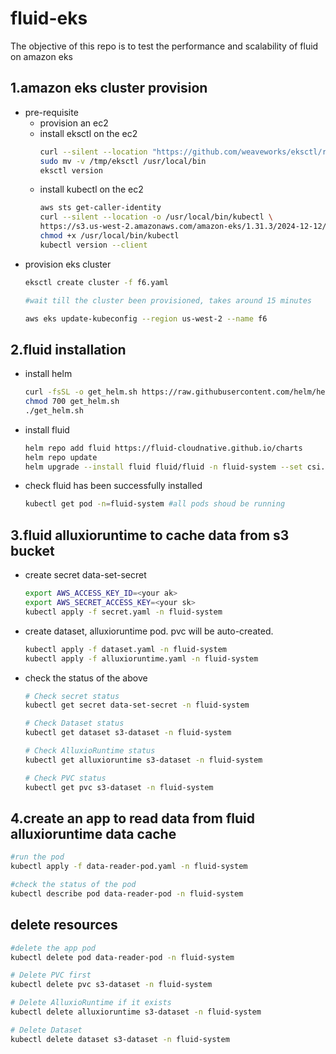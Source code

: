 # fluid-eks
The objective of this repo is to test the performance and scalability of fluid on amazon eks

## 1.amazon eks cluster provision

- pre-requisite
  - provision an ec2
  - install eksctl on the ec2
    ```sh
    curl --silent --location "https://github.com/weaveworks/eksctl/releases/latest/download/eksctl_$(uname -s)_amd64.tar.gz" | tar xz -C /tmp
    sudo mv -v /tmp/eksctl /usr/local/bin
    eksctl version
    ```
  - install kubectl on the ec2
    ```sh
    aws sts get-caller-identity
    curl --silent --location -o /usr/local/bin/kubectl \
    https://s3.us-west-2.amazonaws.com/amazon-eks/1.31.3/2024-12-12/bin/linux/amd64/kubectl
    chmod +x /usr/local/bin/kubectl
    kubectl version --client
    ```
- provision eks cluster
  ```sh
  eksctl create cluster -f f6.yaml

  #wait till the cluster been provisioned, takes around 15 minutes

  aws eks update-kubeconfig --region us-west-2 --name f6
  ```

## 2.fluid installation

-  install helm
   ```sh
   curl -fsSL -o get_helm.sh https://raw.githubusercontent.com/helm/helm/main/scripts/get-helm-3
   chmod 700 get_helm.sh
   ./get_helm.sh
   ```
-  install fluid
   ```sh
   helm repo add fluid https://fluid-cloudnative.github.io/charts
   helm repo update
   helm upgrade --install fluid fluid/fluid -n fluid-system --set csi.kubelet.kubeConfigFile="/var/lib/kubelet/kubeconfig" --set csi.kubelet.certDir="/etc/kubernetes/pki"
   ```

- check fluid has been successfully installed
  ```sh
  kubectl get pod -n=fluid-system #all pods shoud be running
  ```
## 3.fluid alluxioruntime to cache data from s3 bucket
- create secret data-set-secret
  ```sh
  export AWS_ACCESS_KEY_ID=<your ak>
  export AWS_SECRET_ACCESS_KEY=<your sk>
  kubectl apply -f secret.yaml -n fluid-system
  ```
- create dataset, alluxioruntime pod. pvc will be auto-created. 
  ```sh
  kubectl apply -f dataset.yaml -n fluid-system
  kubectl apply -f alluxioruntime.yaml -n fluid-system
  ```
- check the status of the above
  ```sh
  # Check secret status
  kubectl get secret data-set-secret -n fluid-system

  # Check Dataset status
  kubectl get dataset s3-dataset -n fluid-system
  
  # Check AlluxioRuntime status
  kubectl get alluxioruntime s3-dataset -n fluid-system
  
  # Check PVC status
  kubectl get pvc s3-dataset -n fluid-system
  ```

## 4.create an app to read data from fluid alluxioruntime data cache
```sh
#run the pod
kubectl apply -f data-reader-pod.yaml -n fluid-system

#check the status of the pod
kubectl describe pod data-reader-pod -n fluid-system
```

## delete resources
```sh
#delete the app pod
kubectl delete pod data-reader-pod -n fluid-system

# Delete PVC first
kubectl delete pvc s3-dataset -n fluid-system

# Delete AlluxioRuntime if it exists
kubectl delete alluxioruntime s3-dataset -n fluid-system

# Delete Dataset
kubectl delete dataset s3-dataset -n fluid-system
```


